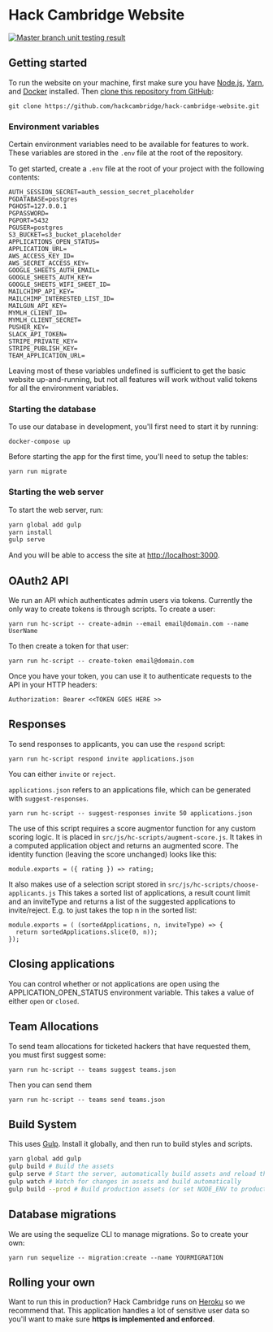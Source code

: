 # Hack Cambridge Website

[
  ![Master branch unit testing result](https://travis-ci.org/hackcambridge/hack-cambridge-website.svg?branch=master)
](https://travis-ci.org/hackcambridge/hack-cambridge-website)

## Getting started

To run the website on your machine, first make sure you have [Node.js](https://nodejs.org), [Yarn](https://yarnpkg.com/), and [Docker](https://www.docker.com) installed.  Then [clone this repository from GitHub](https://help.github.com/articles/cloning-a-repository/):

```
git clone https://github.com/hackcambridge/hack-cambridge-website.git
```

### Environment variables

Certain environment variables need to be available for features to work. These variables are stored in the `.env` file at the root of the repository.

To get started, create a `.env` file at the root of your project with the following contents:

```
AUTH_SESSION_SECRET=auth_session_secret_placeholder
PGDATABASE=postgres
PGHOST=127.0.0.1
PGPASSWORD=
PGPORT=5432
PGUSER=postgres
S3_BUCKET=s3_bucket_placeholder
APPLICATIONS_OPEN_STATUS=
APPLICATION_URL=
AWS_ACCESS_KEY_ID=
AWS_SECRET_ACCESS_KEY=
GOOGLE_SHEETS_AUTH_EMAIL=
GOOGLE_SHEETS_AUTH_KEY=
GOOGLE_SHEETS_WIFI_SHEET_ID=
MAILCHIMP_API_KEY=
MAILCHIMP_INTERESTED_LIST_ID=
MAILGUN_API_KEY=
MYMLH_CLIENT_ID=
MYMLH_CLIENT_SECRET=
PUSHER_KEY=
SLACK_API_TOKEN=
STRIPE_PRIVATE_KEY=
STRIPE_PUBLISH_KEY=
TEAM_APPLICATION_URL=
```

Leaving most of these variables undefined is sufficient to get the basic website up-and-running, but not all features will work without valid tokens for all the environment variables.

### Starting the database

To use our database in development, you'll first need to start it by running:

```
docker-compose up
```

Before starting the app for the first time, you'll need to setup the tables:

```
yarn run migrate
```

### Starting the web server

To start the web server, run:

```bash
yarn global add gulp
yarn install
gulp serve
```

And you will be able to access the site at [http://localhost:3000](http://localhost:3000).

## OAuth2 API

We run an API which authenticates admin users via tokens. Currently the only way to create tokens is
through scripts. To create a user:

```
yarn run hc-script -- create-admin --email email@domain.com --name UserName
```

To then create a token for that user:

```
yarn run hc-script -- create-token email@domain.com
```

Once you have your token, you can use it to authenticate requests to the API in your HTTP headers:

```
Authorization: Bearer <<TOKEN GOES HERE >>
```

## Responses

To send responses to applicants, you can use the `respond` script:

```
yarn run hc-script respond invite applications.json
```

You can either `invite` or `reject`.

`applications.json` refers to an applications file, which can be generated with `suggest-responses`.

```
yarn run hc-script -- suggest-responses invite 50 applications.json
```

The use of this script requires a score augmentor function for any custom scoring logic. It is placed in `src/js/hc-scripts/augment-score.js`.
It takes in a computed application object and returns an augmented score. The identity function (leaving the score unchanged) looks like this:

```
module.exports = ({ rating }) => rating;
```

It also makes use of a selection script stored in `src/js/hc-scripts/choose-applicants.js`
This takes a sorted list of applications, a result count limit and an inviteType
and returns a list of the suggested applications to invite/reject.
E.g. to just takes the top n in the sorted list:

```
module.exports = ( (sortedApplications, n, inviteType) => {
  return sortedApplications.slice(0, n));
});
```

## Closing applications

You can control whether or not applications are open using the APPLICATION_OPEN_STATUS environment variable. This takes a value of either
`open` or `closed`.

## Team Allocations

To send team allocations for ticketed hackers that have requested them, you must first suggest some:

```
yarn run hc-script -- teams suggest teams.json
```

Then you can send them

```
yarn run hc-script -- teams send teams.json
```

## Build System

This uses [Gulp](http://gulpjs.org). Install it globally, and then run to build styles and scripts.

```bash
yarn global add gulp
gulp build # Build the assets
gulp serve # Start the server, automatically build assets and reload the browser when changes are made
gulp watch # Watch for changes in assets and build automatically
gulp build --prod # Build production assets (or set NODE_ENV to production)
```

## Database migrations

We are using the sequelize CLI to manage migrations. So to create your own:

```
yarn run sequelize -- migration:create --name YOURMIGRATION
```

## Rolling your own

Want to run this in production? Hack Cambridge runs on [Heroku](https://heroku.com) so we recommend that. This application
handles a lot of sensitive user data so you'll want to make sure **https is implemented and enforced**.
